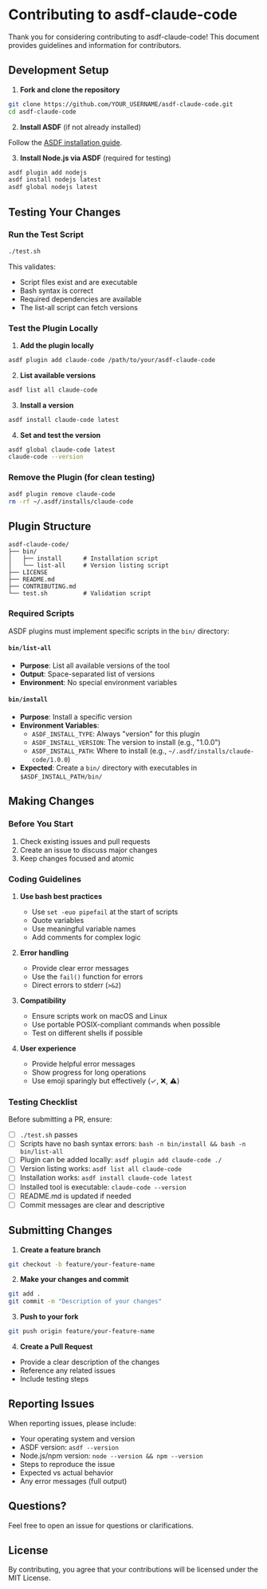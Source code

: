 # Contributing to asdf-claude-code

Thank you for considering contributing to asdf-claude-code! This document provides guidelines and information for contributors.

## Development Setup

1. **Fork and clone the repository**

```bash
git clone https://github.com/YOUR_USERNAME/asdf-claude-code.git
cd asdf-claude-code
```

2. **Install ASDF** (if not already installed)

Follow the [ASDF installation guide](https://asdf-vm.com/guide/getting-started.html).

3. **Install Node.js via ASDF** (required for testing)

```bash
asdf plugin add nodejs
asdf install nodejs latest
asdf global nodejs latest
```

## Testing Your Changes

### Run the Test Script

```bash
./test.sh
```

This validates:
- Script files exist and are executable
- Bash syntax is correct
- Required dependencies are available
- The list-all script can fetch versions

### Test the Plugin Locally

1. **Add the plugin locally**

```bash
asdf plugin add claude-code /path/to/your/asdf-claude-code
```

2. **List available versions**

```bash
asdf list all claude-code
```

3. **Install a version**

```bash
asdf install claude-code latest
```

4. **Set and test the version**

```bash
asdf global claude-code latest
claude-code --version
```

### Remove the Plugin (for clean testing)

```bash
asdf plugin remove claude-code
rm -rf ~/.asdf/installs/claude-code
```

## Plugin Structure

```
asdf-claude-code/
├── bin/
│   ├── install      # Installation script
│   └── list-all     # Version listing script
├── LICENSE
├── README.md
├── CONTRIBUTING.md
└── test.sh          # Validation script
```

### Required Scripts

ASDF plugins must implement specific scripts in the `bin/` directory:

#### `bin/list-all`

- **Purpose**: List all available versions of the tool
- **Output**: Space-separated list of versions
- **Environment**: No special environment variables

#### `bin/install`

- **Purpose**: Install a specific version
- **Environment Variables**:
  - `ASDF_INSTALL_TYPE`: Always "version" for this plugin
  - `ASDF_INSTALL_VERSION`: The version to install (e.g., "1.0.0")
  - `ASDF_INSTALL_PATH`: Where to install (e.g., `~/.asdf/installs/claude-code/1.0.0`)
- **Expected**: Create a `bin/` directory with executables in `$ASDF_INSTALL_PATH/bin/`

## Making Changes

### Before You Start

1. Check existing issues and pull requests
2. Create an issue to discuss major changes
3. Keep changes focused and atomic

### Coding Guidelines

1. **Use bash best practices**
   - Use `set -euo pipefail` at the start of scripts
   - Quote variables
   - Use meaningful variable names
   - Add comments for complex logic

2. **Error handling**
   - Provide clear error messages
   - Use the `fail()` function for errors
   - Direct errors to stderr (`>&2`)

3. **Compatibility**
   - Ensure scripts work on macOS and Linux
   - Use portable POSIX-compliant commands when possible
   - Test on different shells if possible

4. **User experience**
   - Provide helpful error messages
   - Show progress for long operations
   - Use emoji sparingly but effectively (✓, ❌, ⚠️)

### Testing Checklist

Before submitting a PR, ensure:

- [ ] `./test.sh` passes
- [ ] Scripts have no bash syntax errors: `bash -n bin/install && bash -n bin/list-all`
- [ ] Plugin can be added locally: `asdf plugin add claude-code ./`
- [ ] Version listing works: `asdf list all claude-code`
- [ ] Installation works: `asdf install claude-code latest`
- [ ] Installed tool is executable: `claude-code --version`
- [ ] README.md is updated if needed
- [ ] Commit messages are clear and descriptive

## Submitting Changes

1. **Create a feature branch**

```bash
git checkout -b feature/your-feature-name
```

2. **Make your changes and commit**

```bash
git add .
git commit -m "Description of your changes"
```

3. **Push to your fork**

```bash
git push origin feature/your-feature-name
```

4. **Create a Pull Request**

- Provide a clear description of the changes
- Reference any related issues
- Include testing steps

## Reporting Issues

When reporting issues, please include:

- Your operating system and version
- ASDF version: `asdf --version`
- Node.js/npm version: `node --version && npm --version`
- Steps to reproduce the issue
- Expected vs actual behavior
- Any error messages (full output)

## Questions?

Feel free to open an issue for questions or clarifications.

## License

By contributing, you agree that your contributions will be licensed under the MIT License.

